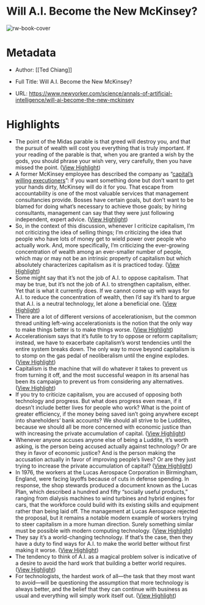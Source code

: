 # Will A.I. Become the New McKinsey?

![rw-book-cover](https://media.newyorker.com/photos/6421b50e1aec38f0f544ac9b/16:9/w_1280,c_limit/Chiang_AI_Mckinsey.jpg)

# Metadata
- Author: [[Ted Chiang]]
- Full Title: Will A.I. Become the New McKinsey?

- URL: https://www.newyorker.com/science/annals-of-artificial-intelligence/will-ai-become-the-new-mckinsey

# Highlights
- The point of the Midas parable is that greed will destroy you, and that the pursuit of wealth will cost you everything that is truly important. If your reading of the parable is that, when you are granted a wish by the gods, you should phrase your wish very, very carefully, then you have missed the point. ([View Highlight](https://read.readwise.io/read/01hj20cftgknggmjcygtbg34cz))
- A former McKinsey employee has described the company as “[capital’s willing executioners](https://www.currentaffairs.org/2019/02/mckinsey-company-capitals-willing-executioners#:~:text=An%20insider's%20perspective%20on%20how,spreads%20the%20gospel%20of%20capitalism%E2%80%A6&text=The%20author%20of%20this%20piece%20has%20chosen%20to%20maintain%20anonymity.)”: if you want something done but don’t want to get your hands dirty, McKinsey will do it for you. That escape from accountability is one of the most valuable services that management consultancies provide. Bosses have certain goals, but don’t want to be blamed for doing what’s necessary to achieve those goals; by hiring consultants, management can say that they were just following independent, expert advice. ([View Highlight](https://read.readwise.io/read/01h94tmpdk3yyrpw73z520bgy9))
- So, in the context of this discussion, whenever I criticize capitalism, I’m not criticizing the idea of selling things; I’m criticizing the idea that people who have lots of money get to wield power over people who actually work. And, more specifically, I’m criticizing the ever-growing concentration of wealth among an ever-smaller number of people, which may or may not be an intrinsic property of capitalism but which absolutely characterizes capitalism as it is practiced today. ([View Highlight](https://read.readwise.io/read/01h94tq29z0ynnyzgv2xsa25tp))
- Some might say that it’s not the job of A.I. to oppose capitalism. That may be true, but it’s not the job of A.I. to strengthen capitalism, either. Yet that is what it currently does. If we cannot come up with ways for A.I. to reduce the concentration of wealth, then I’d say it’s hard to argue that A.I. is a neutral technology, let alone a beneficial one. ([View Highlight](https://read.readwise.io/read/01h94trpyr9rs15xmypzrrfqby))
- There are a lot of different versions of accelerationism, but the common thread uniting left-wing accelerationists is the notion that the only way to make things better is to make things worse. ([View Highlight](https://read.readwise.io/read/01h94ttv79tmebpd35axs9hdx8))
- Accelerationism says that it’s futile to try to oppose or reform capitalism; instead, we have to exacerbate capitalism’s worst tendencies until the entire system breaks down. The only way to move beyond capitalism is to stomp on the gas pedal of neoliberalism until the engine explodes. ([View Highlight](https://read.readwise.io/read/01h94ttztm0ct7h63jhvzcht0c))
- Capitalism is the machine that will do whatever it takes to prevent us from turning it off, and the most successful weapon in its arsenal has been its campaign to prevent us from considering any alternatives. ([View Highlight](https://read.readwise.io/read/01h94tx62ff53nkqn9hzmz0ds3))
- If you try to criticize capitalism, you are accused of opposing both technology and progress. But what does progress even mean, if it doesn’t include better lives for people who work? What is the point of greater efficiency, if the money being saved isn’t going anywhere except into shareholders’ bank accounts? We should all strive to be Luddites, because we should all be more concerned with economic justice than with increasing the private accumulation of capital. ([View Highlight](https://read.readwise.io/read/01h94v12wh9pztqjep3feaepxb))
- Whenever anyone accuses anyone else of being a Luddite, it’s worth asking, is the person being accused actually against technology? Or are they in favor of economic justice? And is the person making the accusation actually in favor of improving people’s lives? Or are they just trying to increase the private accumulation of capital? ([View Highlight](https://read.readwise.io/read/01hj22qx1wx7340sj1748xwe3a))
- In 1976, the workers at the Lucas Aerospace Corporation in Birmingham, England, were facing layoffs because of cuts in defense spending. In response, the shop stewards produced a document known as the Lucas Plan, which described a hundred and fifty “socially useful products,” ranging from dialysis machines to wind turbines and hybrid engines for cars, that the workforce could build with its existing skills and equipment rather than being laid off. The management at Lucas Aerospace rejected the proposal, but it remains a notable modern example of workers trying to steer capitalism in a more human direction. Surely something similar must be possible with modern computing technology. ([View Highlight](https://read.readwise.io/read/01h94vh9950qd67739myym4wq0))
- They say it’s a world-changing technology. If that’s the case, then they have a duty to find ways for A.I. to make the world better without first making it worse. ([View Highlight](https://read.readwise.io/read/01hj242rwk0xw5wj22e5xd6mqg))
- The tendency to think of A.I. as a magical problem solver is indicative of a desire to avoid the hard work that building a better world requires. ([View Highlight](https://read.readwise.io/read/01hj23w9c65g5e2h9824wqcwbz))
- For technologists, the hardest work of all—the task that they most want to avoid—will be questioning the assumption that more technology is always better, and the belief that they can continue with business as usual and everything will simply work itself out. ([View Highlight](https://read.readwise.io/read/01hj23wqqrqhx38q5qkhg1cf47))
